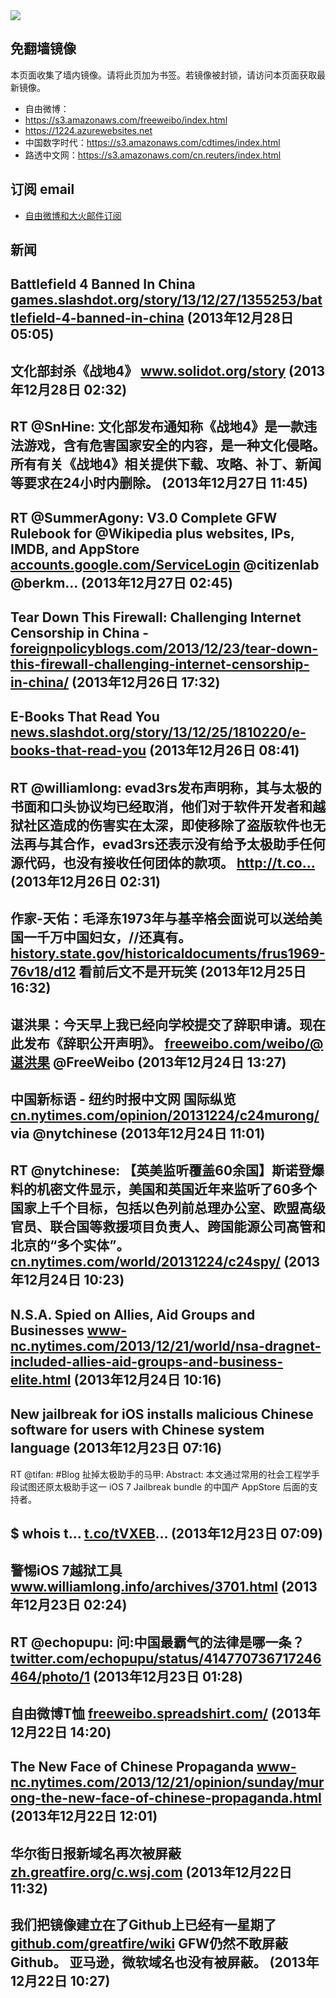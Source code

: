 <img src="logos.png" />

## 免翻墙镜像
本页面收集了墙内镜像。请将此页加为书签。若镜像被封锁，请访问本页面获取最新镜像。
* 自由微博：
 * https://s3.amazonaws.com/freeweibo/index.html
 * https://1224.azurewebsites.net
* 中国数字时代：https://s3.amazonaws.com/cdtimes/index.html
* 路透中文网：https://s3.amazonaws.com/cn.reuters/index.html

## 订阅 email
* <a href="https://greatfire.us7.list-manage.com/subscribe?u=854fca58782082e0cbdf204a0&id=c78949b93c">自由微博和大火邮件订阅</a>
		
## 新闻
Battlefield 4 Banned In China <a href="http://games.slashdot.org/story/13/12/27/1355253/battlefield-4-banned-in-china?utm_source=rss1.0mainlinkanon&utm_medium=feed">games.slashdot.org/story/13/12/27/1355253/battlefield-4-banned-in-china</a> (2013年12月28日 05:05)
 ---
文化部封杀《战地4》 <a href="http://www.solidot.org/story?sid=37798">www.solidot.org/story</a> (2013年12月28日 02:32)
 ---
RT @SnHine: 文化部发布通知称《战地4》是一款违法游戏，含有危害国家安全的内容，是一种文化侵略。所有有关《战地4》相关提供下载、攻略、补丁、新闻等要求在24小时内删除。 (2013年12月27日 11:45)
 ---
RT @SummerAgony: V3.0 Complete GFW Rulebook for @Wikipedia plus websites, IPs, IMDB, and AppStore <a href="https://accounts.google.com/ServiceLogin?service=wise&passive=1209600&continue=https%3A%2F%2Fdocs.google.com%2Fspreadsheet%2Fccc%3Fkey%3D0AsztBERe_FUwdDVBSk8waThMeHlvS2d6dF9GMWl6dkE%26usp%3Dsharing%26pref%3D2&followup=https%3A%2F%2Fdocs.google.com%2Fspreadsheet%2Fccc%3Fkey%3D0AsztBERe_FUwdDVBSk8waThMeHlvS2d6dF9GMWl6dkE%26usp%3Dsharing%26pref%3D2">accounts.google.com/ServiceLogin</a>
@citizenlab @berkm… (2013年12月27日 02:45)
 ---
Tear Down This Firewall: Challenging Internet Censorship in China - <a href="http://foreignpolicyblogs.com/2013/12/23/tear-down-this-firewall-challenging-internet-censorship-in-china/">foreignpolicyblogs.com/2013/12/23/tear-down-this-firewall-challenging-internet-censorship-in-china/</a> (2013年12月26日 17:32)
 ---
E-Books That Read You <a href="http://news.slashdot.org/story/13/12/25/1810220/e-books-that-read-you?utm_source=rss1.0mainlinkanon&utm_medium=feed">news.slashdot.org/story/13/12/25/1810220/e-books-that-read-you</a> (2013年12月26日 08:41)
 ---
RT @williamlong: evad3rs发布声明称，其与太极的书面和口头协议均已经取消，他们对于软件开发者和越狱社区造成的伤害实在太深，即使移除了盗版软件也无法再与其合作，evad3rs还表示没有给予太极助手任何源代码，也没有接收任何团体的款项。 http://t.co… (2013年12月26日 02:31)
 ---
作家-天佑：毛泽东1973年与基辛格会面说可以送给美国一千万中国妇女，//还真有。 <a href="http://history.state.gov/historicaldocuments/frus1969-76v18/d12">history.state.gov/historicaldocuments/frus1969-76v18/d12</a> 看前后文不是开玩笑 (2013年12月25日 16:32)
 ---
谌洪果：今天早上我已经向学校提交了辞职申请。现在此发布《辞职公开声明》。 <a href="https://freeweibo.com/weibo/@%E8%B0%8C%E6%B4%AA%E6%9E%9C">freeweibo.com/weibo/@谌洪果</a> @FreeWeibo (2013年12月24日 13:27)
 ---
中国新标语 - 纽约时报中文网 国际纵览 <a href="http://cn.nytimes.com/opinion/20131224/c24murong/">cn.nytimes.com/opinion/20131224/c24murong/</a> via @nytchinese (2013年12月24日 11:01)
 ---
RT @nytchinese: 【英美监听覆盖60余国】斯诺登爆料的机密文件显示，美国和英国近年来监听了60多个国家上千个目标，包括以色列前总理办公室、欧盟高级官员、联合国等救援项目负责人、跨国能源公司高管和北京的“多个实体”。<a href="http://cn.nytimes.com/world/20131224/c24spy/">cn.nytimes.com/world/20131224/c24spy/</a> (2013年12月24日 10:23)
 ---
N.S.A. Spied on Allies, Aid Groups and Businesses <a href="http://www-nc.nytimes.com/2013/12/21/world/nsa-dragnet-included-allies-aid-groups-and-business-elite.html?=smid=tw-share&_r=6&">www-nc.nytimes.com/2013/12/21/world/nsa-dragnet-included-allies-aid-groups-and-business-elite.html</a> (2013年12月24日 10:16)
 ---
New jailbreak for iOS installs malicious Chinese software for users with Chinese system language (2013年12月23日 07:16)
 ---
RT @tifan: #Blog 扯掉太极助手的马甲: Abstract: 本文通过常用的社会工程学手段试图还原太极助手这一 iOS 7 Jailbreak bundle 的中国产 AppStore 后面的支持者。

$ whois t... <a href="http://t.co/tVXEB">t.co/tVXEB</a>… (2013年12月23日 07:09)
 ---
警惕iOS 7越狱工具 <a href="http://www.williamlong.info/archives/3701.html">www.williamlong.info/archives/3701.html</a> (2013年12月23日 02:24)
 ---
RT @echopupu: 问:中国最霸气的法律是哪一条？ <a href="https://twitter.com/echopupu/status/414770736717246464/photo/1">twitter.com/echopupu/status/414770736717246464/photo/1</a> (2013年12月23日 01:28)
 ---
自由微博T恤 <a href="https://freeweibo.spreadshirt.com/">freeweibo.spreadshirt.com/</a> (2013年12月22日 14:20)
 ---
The New Face of Chinese Propaganda <a href="http://www-nc.nytimes.com/2013/12/21/opinion/sunday/murong-the-new-face-of-chinese-propaganda.html?=smid=tw-share&_r=6&">www-nc.nytimes.com/2013/12/21/opinion/sunday/murong-the-new-face-of-chinese-propaganda.html</a> (2013年12月22日 12:01)
 ---
华尔街日报新域名再次被屏蔽 <a href="https://zh.greatfire.org/c.wsj.com">zh.greatfire.org/c.wsj.com</a> (2013年12月22日 11:32)
 ---
我们把镜像建立在了Github上已经有一星期了 <a href="https://github.com/greatfire/wiki">github.com/greatfire/wiki</a>  GFW仍然不敢屏蔽Github。 亚马逊，微软域名也没有被屏蔽。 (2013年12月22日 10:27)
 ---
